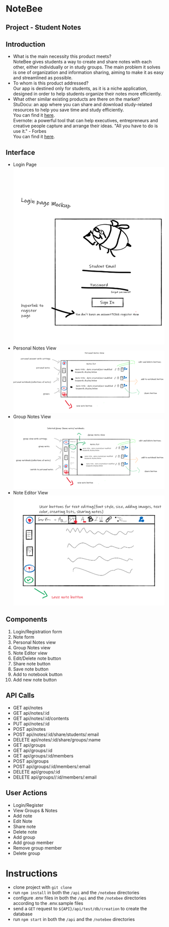 # NoteBee

## Project - Student Notes

## Introduction

- What is the main necessity this product meets? <br />
  NoteBee gives students a way to create and share notes with each other, either individually or in study groups. The main problem it solves is one of organization and information sharing, aiming to make it as easy and streamlined as possible.
- To whom is this product addressed? <br />
  Our app is destined only for students, as it is a niche application, designed in order to help students organize their notes more efficiently.
- What other similar existing products are there on the market? <br />
  StuDocu: an app where you can share and download study-related resources to help you save time and study efficiently. <br />
  You can find it [here](https://www.studocu.com/). <br />
  Evernote: a powerful tool that can help executives, entrepreneurs and creative people capture and arrange their ideas. "All you have to do is use it." - Forbes <br />
  You can find it [here](https://evernote.com/). <br />

## Interface

- Login Page <br />
  ![alt text](docs/img/mockup_1.jpg "Login Page")
- Personal Notes View <br />
  ![alt text](docs/img/mockup_2.jpg "Personal Notes View")
- Group Notes View <br />
  ![alt text](docs/img/mockup_3.jpg "Group Notes View")
- Note Editor View <br />
  ![alt text](docs/img/mockup_4.jpg "Note Editor View")

## Components

1. Login/Registration form
2. Note form
3. Personal Notes view
4. Group Notes view
5. Note Editor view
6. Edit/Delete note button
7. Share note button
8. Save note button
9. Add to notebook button
10. Add new note button

## API Calls

- GET api/notes
- GET api/notes/:id
- GET api/notes/:id/contents
- PUT api/notes/:id
- POST api/notes
- POST api/notes/:id/share/students/:email
- DELETE api/notes/:id/share/groups/:name
- GET api/groups
- GET api/groups/:id
- GET api/groups/:id/members
- POST api/groups
- POST api/groups/:id/members/:email
- DELETE api/groups/:id
- DELETE api/groups//:id/members/:email

## User Actions

- Login/Register
- View Groups & Notes
- Add note
- Edit Note
- Share note
- Delete note
- Add group
- Add group member
- Remove group member
- Delete group

# Instructions

- clone project with `git clone`
- run `npm install` in both the `/api` and the `/notebee` directories
- configure .env files in both the `/api` and the `/notebee` directories according to the .env.sample files
- send a `GET` request to `${API}/api/test/db/creation` to create the database
- run `npm start` in both the `/api` and the `/notebee` directories
